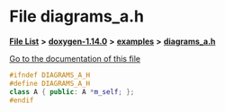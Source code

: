 

# File diagrams\_a.h

[**File List**](files.md) **>** [**doxygen-1.14.0**](dir_9d5bad020669189c90cda983471be5d0.md) **>** [**examples**](dir_8400fc686cf1eec637c6139505ac43d7.md) **>** [**diagrams\_a.h**](diagrams__a_8h.md)

[Go to the documentation of this file](diagrams__a_8h.md)


```C++
#ifndef DIAGRAMS_A_H
#define DIAGRAMS_A_H
class A { public: A *m_self; };
#endif
```


